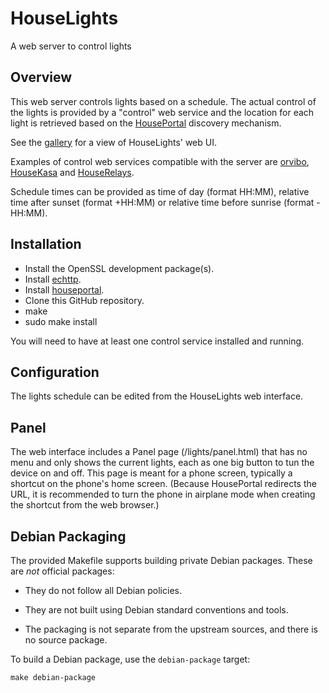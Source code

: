 # HouseLights

A web server to control lights

## Overview

This web server controls lights based on a schedule. The actual control of the lights is provided by a "control" web service and the location for each light is retrieved based on the [HousePortal](https://github.com/pascal-fb-martin/houseportal) discovery mechanism.

See the [gallery](https://github.com/pascal-fb-martin/houselights/blob/main/gallery/README.md) for a view of HouseLights' web UI.

Examples of control web services compatible with the server  are [orvibo](https://github.com/pascal-fb-martin/orvibo), [HouseKasa](https://github.com/pascal-fb-martin/housekasa) and [HouseRelays](https://github.com/pascal-fb-martin/houserelays).

Schedule times can be provided as time of day (format HH:MM), relative time after sunset (format +HH:MM) or relative time before sunrise (format -HH:MM).

## Installation

* Install the OpenSSL development package(s).
* Install [echttp](https://github.com/pascal-fb-martin/echttp).
* Install [houseportal](https://github.com/pascal-fb-martin/houseportal).
* Clone this GitHub repository.
* make
* sudo make install

You will need to have at least one control service installed and running.

## Configuration

The lights schedule can be edited from the HouseLights web interface.

## Panel

The web interface includes a Panel page (/lights/panel.html) that has no menu and only shows the current lights, each as one big button to tun the device on and off. This page is meant for a phone screen, typically a shortcut on the phone's home screen. (Because HousePortal redirects the URL, it is recommended to turn the phone in airplane mode when creating the shortcut from the web browser.)

## Debian Packaging

The provided Makefile supports building private Debian packages. These are _not_ official packages:

- They do not follow all Debian policies.

- They are not built using Debian standard conventions and tools.

- The packaging is not separate from the upstream sources, and there is
  no source package.

To build a Debian package, use the `debian-package` target:

```
make debian-package
```

